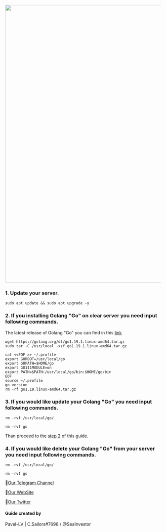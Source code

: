<p align="center">
 <img src="https://miro.medium.com/max/1400/1*CdjOgfolLt_GNJYBzI-1QQ.jpeg"width="900"/></a>
</p>

### 1. Update your server.
```
sudo apt update && sudo apt upgrade -y
```
### 2. If you installing Golang "Go" on clear server you need input following commands.
The latest release of Golang "Go" you can find in this [link](https://go.dev/dl/)
```
wget https://golang.org/dl/go1.19.1.linux-amd64.tar.gz
sudo tar -C /usr/local -xzf go1.19.1.linux-amd64.tar.gz
```
```
cat <<EOF >> ~/.profile
export GOROOT=/usr/local/go
export GOPATH=$HOME/go
export GO111MODULE=on
export PATH=$PATH:/usr/local/go/bin:$HOME/go/bin
EOF
source ~/.profile
go version
rm -rf go1.19.linux-amd64.tar.gz
```
### 3. If you would like update your Golang "Go" you need input following commands.
```
rm -rvf /usr/local/go/
```
```
rm -rvf go
```
Than proceed to the [step 2](https://github.com/CryptoSailors/Tools/tree/main/Install%20Golang%20%22Go%22#2-if-you-installing-golang-go-on-clear-server-you-need-input-following-commands) of this guide.
### 4. If you would like delete your Golang "Go" from your server you need input following commands.
```
rm -rvf /usr/local/go/
```
```
rm -rvf go
```
🔰[Our Telegram Channel](https://t.me/CryptoSailorsAnn)

🔰[Our WebSite](cryptosailors.tech)

🔰[Our Twitter](https://twitter.com/Crypto_Sailors)

#### Guide created by 
Pavel-LV | C.Sailors#7698 / @SeaInvestor
